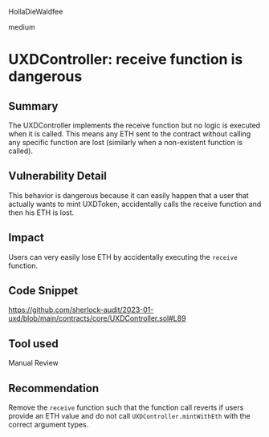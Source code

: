 HollaDieWaldfee

medium

# UXDController: receive function is dangerous

## Summary
The UXDController implements the receive function but no logic is executed when it is called.
This means any ETH sent to the contract without calling any specific function are lost (similarly when a non-existent function is called).

## Vulnerability Detail
This behavior is dangerous because it can easily happen that a user that actually wants to mint UXDToken, accidentally calls the receive function and then his ETH is lost.

## Impact
Users can very easily lose ETH by accidentally executing the `receive` function.

## Code Snippet
https://github.com/sherlock-audit/2023-01-uxd/blob/main/contracts/core/UXDController.sol#L89

## Tool used
Manual Review

## Recommendation
Remove the `receive` function such that the function call reverts if users provide an ETH value and do not call `UXDController.mintWithEth` with the correct argument types.
